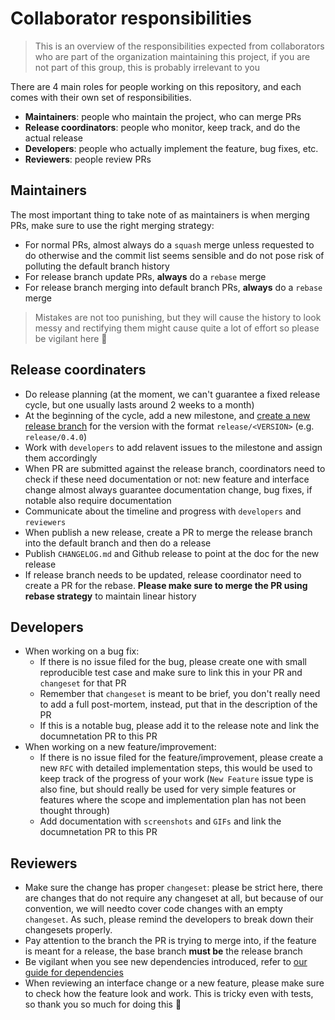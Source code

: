 # Collaborator responsibilities

> This is an overview of the responsibilities expected from collaborators who are part of the organization maintaining this project, if you are not part of this group, this is probably irrelevant to you

There are 4 main roles for people working on this repository, and each comes with their own set of responsibilities.

- **Maintainers**: people who maintain the project, who can merge PRs
- **Release coordinators**: people who monitor, keep track, and do the actual release
- **Developers**: people who actually implement the feature, bug fixes, etc.
- **Reviewers**: people review PRs

## Maintainers

The most important thing to take note of as maintainers is when merging PRs, make sure to use the right merging strategy:

- For normal PRs, almost always do a `squash` merge unless requested to do otherwise and the commit list seems sensible and do not pose risk of polluting the default branch history
- For release branch update PRs, **always** do a `rebase` merge
- For release branch merging into default branch PRs, **always** do a `rebase` merge

> Mistakes are not too punishing, but they will cause the history to look messy and rectifying them might cause quite a lot of effort so please be vigilant here :pray:

## Release coordinaters

- Do release planning (at the moment, we can't guarantee a fixed release cycle, but one usually lasts around 2 weeks to a month)
- At the beginning of the cycle, add a new milestone, and [create a new release branch](https://docs.github.com/en/github/collaborating-with-pull-requests/proposing-changes-to-your-work-with-pull-requests/creating-and-deleting-branches-within-your-repository#creating-a-branch) for the version with the format `release/<VERSION>` (e.g. `release/0.4.0`)
- Work with `developers` to add relavent issues to the milestone and assign them accordingly
- When PR are submitted against the release branch, coordinators need to check if these need documentation or not: new feature and interface change almost always guarantee documentation change, bug fixes, if notable also require documentation
- Communicate about the timeline and progress with `developers` and `reviewers`
- When publish a new release, create a PR to merge the release branch into the default branch and then do a release
- Publish `CHANGELOG.md` and Github release to point at the doc for the new release
- If release branch needs to be updated, release coordinator need to create a PR for the rebase. **Please make sure to merge the PR using rebase strategy** to maintain linear history

## Developers

- When working on a bug fix:
  - If there is no issue filed for the bug, please create one with small reproducible test case and make sure to link this in your PR and `changeset` for that PR
  - Remember that `changeset` is meant to be brief, you don't really need to add a full post-mortem, instead, put that in the description of the PR
  - If this is a notable bug, please add it to the release note and link the documnetation PR to this PR
- When working on a new feature/improvement:
  - If there is no issue filed for the feature/improvement, please create a new `RFC` with detailed implementation steps, this would be used to keep track of the progress of your work (`New Feature` issue type is also fine, but should really be used for very simple features or features where the scope and implementation plan has not been thought through)
  - Add documentation with `screenshots` and `GIFs` and link the documnetation PR to this PR

## Reviewers

- Make sure the change has proper `changeset`: please be strict here, there are changes that do not require any changeset at all, but because of our convention, we will needto cover code changes with an empty `changeset`. As such, please remind the developers to break down their changesets properly.
- Pay attention to the branch the PR is trying to merge into, if the feature is meant for a release, the base branch **must be** the release branch
- Be vigilant when you see new dependencies introduced, refer to [our guide for dependencies](./dependencies)
- When reviewing an interface change or a new feature, please make sure to check how the feature look and work. This is tricky even with tests, so thank you so much for doing this :pray:
